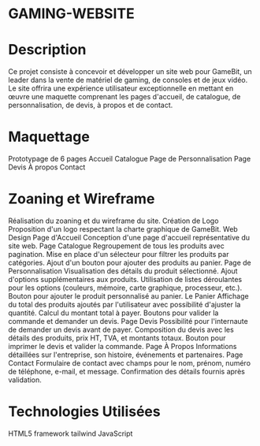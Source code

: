 # GAMING-WEBSITE
# Description
Ce projet consiste à concevoir et développer un site web pour GameBit, un leader dans la vente de matériel de gaming, de consoles et de jeux vidéo. Le site offrira une expérience utilisateur exceptionnelle en mettant en œuvre une maquette comprenant les pages d'accueil, de catalogue, de personnalisation, de devis, à propos et de contact.

# Maquettage
Prototypage de 6 pages
Accueil
Catalogue
Page de Personnalisation
Page Devis
À propos
Contact

# Zoaning et Wireframe
Réalisation du zoaning et du wireframe du site.
Création de Logo
Proposition d'un logo respectant la charte graphique de GameBit.
Web Design
Page d'Accueil
Conception d'une page d'accueil représentative du site web.
Page Catalogue
Regroupement de tous les produits avec pagination.
Mise en place d'un sélecteur pour filtrer les produits par catégories.
Ajout d'un bouton pour ajouter des produits au panier.
Page de Personnalisation
Visualisation des détails du produit sélectionné.
Ajout d'options supplémentaires aux produits.
Utilisation de listes déroulantes pour les options (couleurs, mémoire, carte graphique, processeur, etc.).
Bouton pour ajouter le produit personnalisé au panier.
Le Panier
Affichage du total des produits ajoutés par l'utilisateur avec possibilité d'ajuster la quantité.
Calcul du montant total à payer.
Boutons pour valider la commande et demander un devis.
Page Devis
Possibilité pour l'internaute de demander un devis avant de payer.
Composition du devis avec les détails des produits, prix HT, TVA, et montants totaux.
Bouton pour imprimer le devis et valider la commande.
Page À Propos
Informations détaillées sur l'entreprise, son histoire, événements et partenaires.
Page Contact
Formulaire de contact avec champs pour le nom, prénom, numéro de téléphone, e-mail, et message.
Confirmation des détails fournis après validation.
# Technologies Utilisées
HTML5
framework tailwind
JavaScript
